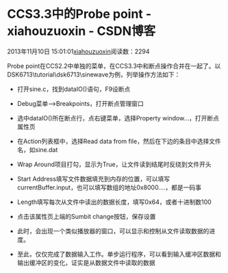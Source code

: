 # CCS3.3中的Probe point - xiahouzuoxin - CSDN博客





2013年11月10日 15:01:01[xiahouzuoxin](https://me.csdn.net/xiahouzuoxin)阅读数：2294







Probe point在CCS2.2中单独的菜单，在CCS3.3中和断点操作合并在一起了。以DSK6713\tutorial\dsk6713\sinewave为例，列举操作方法如下：

- 打开sine.c，找到dataIO()语句，F9设断点
- Debug菜单——>Breakpoints，打开断点管理窗口
- 选中dataIO()所在断点行，点右键菜单，选择Property window...，打开断点属性页
- 在Action列表框中，选择Read data from file，然后在下边的条目中选择文件名，如sine.dat
- Wrap Around项目打勾，显示为True，让文件读到结尾时反绕到文件开头
- Start Address填写文件数据填充到内存的位置，可以填写currentBuffer.input，也可以填写数组的地址0x8000....，都是一码事
- Length填写每次从文件中读出的数据长度，填写0x64，或者十进制数100
- 点击该属性页上端的Sumbit change按钮，保存设置
- 此时，会出现一个类似播放器的窗口，可以显示和控制从文件读取数据的进度。


- 至此，仅仅完成了数据输入工作。单步运行程序，可以看到输入缓冲区数据和输出缓冲区的变化，证实是从数据文件中读取的数据




